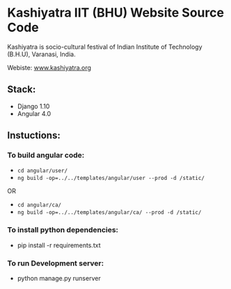 
# Kashiyatra IIT (BHU) Website Source Code

Kashiyatra is socio-cultural festival of Indian Institute of Technology (B.H.U), Varanasi, India. 

Webiste: www.kashiyatra.org

## Stack:
 * Django 1.10
 * Angular 4.0

## Instuctions:

### To build angular code:

* `cd angular/user/`
* `ng build -op=../../templates/angular/user --prod -d /static/`

OR

* `cd angular/ca/`
* `ng build -op=../../templates/angular/ca/ --prod -d /static/`

### To install python dependencies:

* pip install -r requirements.txt

### To run Development server:

* python manage.py runserver


